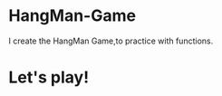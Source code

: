 # HangMan-Game
I create the HangMan Game,to practice with functions. 
<!Doctype html>
<html>
<title>Hangman Game</title>
</head>
<body>
<h1> Let's play! </h1>
<script>
var words=["cloud", "winter", "javascript", "potato", "avocado", "ring"];
var word= words[Math.floor(Math.random()*words.length)];
var answerArray= [];
for(var i=0; i<word.length;i++){
anwerArray[i]= "_";
}
var remainingLetters=word.length;
var guesses=20;
while(remainingLetters > 0 && guesses > 0){
alert(answerArray.join(" "));
var guess= prompt("Guess a letter, or click cancel to stop playing.");
if(guess === null){
break;
} else if(guess.length !== 1){
alert("please enter a single letter.");
} else {
guesses--;
var guess = guess.ToLowerCase();
for (var j=0; j< word.length;j++){
if(word[j] === guess && answerArray[j] === "_")}
answerArray[j] = guess;
remainingLetters--;
    }
   }
  }
}
alert(answerArray.join(" "));
if(guesses > 0){
alert("Good job! The answer was " + word);
} else {
 alert("It´s a shame! But the way, the answer was " + word);
};  
</script>
</body>
